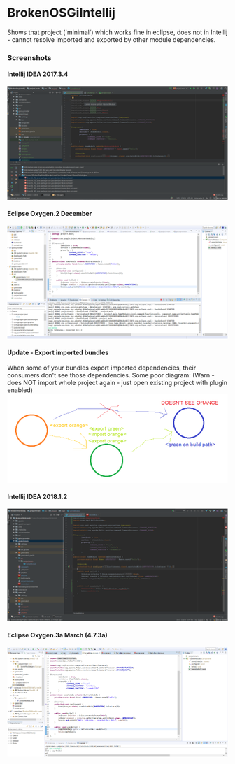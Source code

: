 # BrokenOSGiIntellij
Shows that project ('minimal') which works fine in eclipse, does not in Intellij - cannot resolve imported and exported by other module dependencies.

### Screenshots
#### Intellij IDEA 2017.3.4
 ![Intellij fail][intellij]

#### Eclipse Oxygen.2 December
 ![Eclipse OK][eclipse]

[intellij]: https://raw.githubusercontent.com/Azbesciak/BrokenOSGiIntellij/master/screenshots/intellij.png "Intellij fail"
[eclipse]: https://raw.githubusercontent.com/Azbesciak/BrokenOSGiIntellij/master/screenshots/eclipse.png "Eclipse OK"

#### Update - Export imported bundles
When some of your bundles export imported dependencies, their consumers don't see those dependencies. Some poor diagram:
(Warn - does NOT import whole project again - just open existing project with plugin enabled)
![Import-Export error][ie-err]

#### Intellij IDEA 2018.1.2
 ![Intellij fail][intellij-ie]

#### Eclipse Oxygen.3a March (4.7.3a)
 ![Eclipse OK][eclipse-ie]

[intellij-ie]: https://raw.githubusercontent.com/Azbesciak/BrokenOSGiIntellij/import-export/screenshots/intellij_import_export.png "Intellij fail"
[eclipse-ie]: https://raw.githubusercontent.com/Azbesciak/BrokenOSGiIntellij/import-export/screenshots/eclipse_import_export.png "Eclipse OK"
[ie-err]: https://raw.githubusercontent.com/Azbesciak/BrokenOSGiIntellij/import-export/screenshots/import_export_err.png "Eclipse OK"
